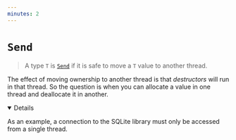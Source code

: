 ```yaml
---
minutes: 2
---
```


# `Send`

> A type `T` is [`Send`][1] if it is safe to move a `T` value to another thread.

The effect of moving ownership to another thread is that _destructors_ will run
in that thread. So the question is when you can allocate a value in one thread
and deallocate it in another.

[1]: https://doc.rust-lang.org/std/marker/trait.Send.html

<details open="true">

As an example, a connection to the SQLite library must only be accessed from a
single thread.

</details>
